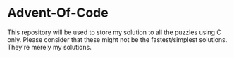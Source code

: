 # Advent-Of-Code

This repository will be used to store my solution to all the puzzles using C only. Please consider that these might not be the fastest/simplest solutions. They're merely my solutions.
